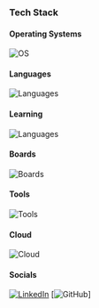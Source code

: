 ### Tech Stack  

#### Operating Systems  
![OS](https://skillicons.dev/icons?i=linux,arch,apple,ubuntu,kali)

#### Languages  
![Languages](https://skillicons.dev/icons?i=py,flask,html,css,mysql,sklearn,opencv)

#### Learning  
![Languages](https://skillicons.dev/icons?i=c,cpp,rust,ts,js,supabase,firebase,mongodb,sqlite,postgres)

#### Boards
![Boards](https://skillicons.dev/icons?i=arduino,raspberrypi)

#### Tools
![Tools](https://skillicons.dev/icons?i=git,github,vscode,jetbrainscanva)

#### Cloud
![Cloud](https://skillicons.dev/icons?i=aws,azure,googlecloud)

#### Socials
[![LinkedIn](https://img.shields.io/badge/LinkedIn-0A66C2?style=for-the-badge&logo=linkedin&logoColor=white)](https://www.linkedin.com/in/yourprofile) 
[![GitHub](https://img.shields.io/badge/GitHub-181717?style=for-the-badge&logo=github&logoColor=white)]


